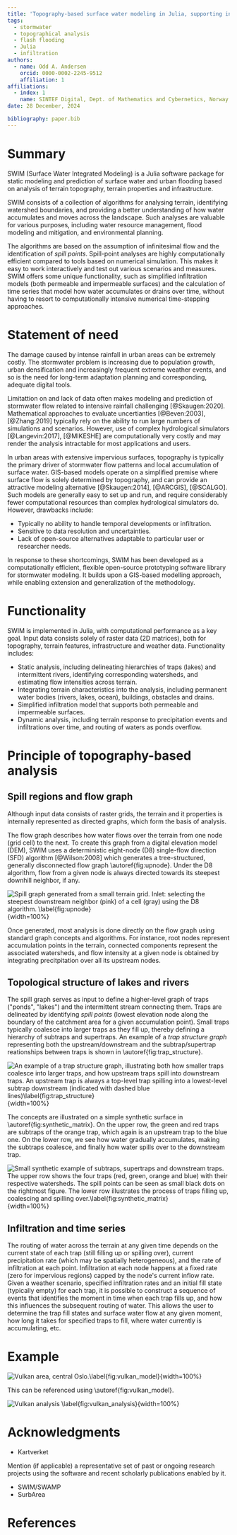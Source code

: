 ```yaml
---
title: 'Topography-based surface water modeling in Julia, supporting infiltration and temporal development'
tags: 
  - stormwater
  - topographical analysis
  - flash flooding
  - Julia
  - infiltration
authors: 
  - name: Odd A. Andersen
    orcid: 0000-0002-2245-9512
    affiliation: 1
affiliations:
  - index: 1
    name: SINTEF Digital, Dept. of Mathematics and Cybernetics, Norway
date: 28 December, 2024

bibliography: paper.bib
---
```


# Summary

SWIM (Surface Water Integrated Modeling) is a Julia software package for static
modeling and prediction of surface water and urban flooding based on analysis of
terrain topography, terrain properties and infrastructure.

SWIM consists of a collection of algorithms for analysing terrain, identifying
watershed boundaries, and providing a better understanding of how water
accumulates and moves across the landscape.  Such analyses are valuable for
various purposes, including water resource management, flood modeling and
mitigation, and environmental planning.

The algorithms are based on the assumption of infinitesimal flow and the
identification of _spill points_.  Spill-point analyses are highly
computationally efficient compared to tools based on numerical simulation.  This
makes it easy to work interactively and test out various scenarios and measures.
SWIM offers some unique functionality, such as simplified infiltration models
(both permeable and impermeable surfaces) and the calculation of time
series that model how water accumulates or drains over time, without having to
resort to computationally intensive numerical time-stepping approaches.

# Statement of need

The damage caused by intense rainfall in urban areas can be extremely
costly. The stormwater problem is increasing due to population growth, urban
densification and increasingly frequent extreme weather events, and so is the
need for long-term adaptation planning and corresponding, adequate digital tools.

Limitattion on and lack of data often makes modeling and prediction of
stormwater flow related to intensive rainfall challenging
[@Skaugen:2020]. Mathematical approaches to evaluate uncertianties
[@Beven:2003], [@Zhang:2019] typically rely on the ability to run large numbers
of simulations and scenarios.  However, use of complex hydrological simulators
[@Langevin:2017], [@MIKESHE] are computationally very costly and may render the analysis intractable for
most applications and users.

In urban areas with extensive impervious surfaces, topography is typically the
primary driver of stormwater flow patterns and local accumulation of surface
water.  GIS-based models operate on a simplified premise where surface flow is
solely determined by topography, and can provide an attractive modeling
alternative [@Skaugen:2014], [@ARCGIS], [@SCALGO].  Such models are generally
easy to set up and run, and require considerably fewer computational resources
than complex hydrological simulators do.  However, drawbacks include:

- Typically no ability to handle temporal developments or infiltration.
- Sensitive to data resolution and uncertainties.
- Lack of open-source alternatives adaptable to particular user or researcher needs.

In response to these shortcomings, SWIM has been developed as a computationally
efficient, flexible open-source prototyping software library for stormwater
modeling.  It builds upon a GIS-based modelling approach, while enabling
extension and generalization of the methodology.

# Functionality

SWIM is implemented in Julia, with computational performance as a key
goal. Input data consists solely of raster data (2D matrices), both for
topography, terrain features, infrastructure and weather data. Functionality
includes:

- Static analysis, including delineating hierarchies of traps (lakes) and
  intermittent rivers, identifying corresponding watersheds, and estimating flow
  intensities across terrain.
- Integrating terrain characteristics into the analysis, including permanent
  water bodies (rivers, lakes, ocean), buildings, obstacles and drains.
- Simplified infiltration model that supports both permeable and impermeable
  surfaces.
- Dynamic analysis, including terrain response to precipitation events and
  infiltrations over time, and routing of waters as ponds overflow.

# Principle of topography-based analysis

## Spill regions and flow graph

Although input data consists of raster grids, the terrain and it properties is
internally represented as directed graphs, which form the basis of analysis.

The flow graph describes how water flows over the terrain from one node (grid
cell) to the next.  To create this graph from a digital elevation model (DEM),
SWIM uses a deterministic eight-node (D8) single-flow direction (SFD) algorithm
[@Wilson:2008] which generates a tree-structured, generally disconnected flow
graph \autoref{fig:upnode}. Under the D8 algorithm, flow from a given node is
always directed towards its steepest downhill neighbor, if any.

![Spill graph generated from a small terrain grid.  Inlet: selecting the
steepest downstream neighbor (pink) of a cell (gray) using the D8
algorithm. \label{fig:upnode}](spill_graph_inlet.png){width=100%}

Once generated, most analysis is done directly on the flow graph using standard
graph concepts and algorithms. For instance, root nodes represent accumulation
points in the terrain, connected components represent the associated watersheds,
and flow intensity at a given node is obtained by integrating precitpitation
over all its upstream nodes.

## Topological structure of lakes and rivers

The spill graph serves as input to define a higher-level graph of traps
("ponds", "lakes") and the intermittent stream connecting them.  Traps are
delineated by identifying _spill points_ (lowest elevation node along the
boundary of the catchment area for a given accumulation point).  Small traps
typically coalesce into larger traps as they fill up, thereby defining a
hierarchy of subtraps and supertraps.  An example of a _trap structure graph_
representing both the upstream/downstream and the subtrap/supertrap reationships
between traps is shown in \autoref{fig:trap_structure}.


![An example of a trap structure graph, illustrating both how smaller traps
coalesce into larger traps, and how upstream traps spill into downstream
traps.  An upstream trap is always a top-level trap spilling into a lowest-level
subtrap downstream (indicated with dashed blue lines)\label{fig:trap_structure}](trap_structure.png){width=100%}

The concepts are illustrated on a simple synthetic surface in
\autoref{fig:synthetic_matrix}. On the upper row, the green and red traps are
subtraps of the orange trap, which again is an upstream trap to the blue one.
On the lower row, we see how water gradually accumulates, making the subtraps
coalesce, and finally how water spills over to the downstream trap.

![Small synthetic example of subtraps, supertraps and downstream traps.  The
upper row shows the four traps (red, green, orange and blue) with their
respective watersheds.  The spill points can be seen as small black dots on the
rightmost figure.  The lower row illustrates the process of traps filling up,
coalescing and spilling over.\label{fig:synthetic_matrix}](synthetic_matrix.png){width=100%}

## Infiltration and time series

The routing of water across the terrain at any given time depends on the current
state of each trap (still filling up or spilling over), current precipitation
rate (which may be spatially heterogeneous), and the rate of infiltration at
each point. Infiltration at each node happens at a fixed rate (zero for
impervious regions) capped by the node's current inflow rate. Given a weather
scenario, specified infiltration rates and an initial fill state (typically
empty) for each trap, it is possible to construct a sequence of events that
identifies the moment in time when each trap fills up, and how this influences
the subsequent routing of water. This allows the user to determine the trap fill
states and surface water flow at any given moment, how long it takes for
specified traps to fill, where water currently is accumulating, etc.

# Example

![Vulkan area, central Oslo.\label{fig:vulkan_model}](vulkan_model_and_stencils.png){width=100%}

This can be referenced using \autoref{fig:vulkan_model}.

![Vulkan analysis \label{fig:vulkan_analysis}](vulkan_analysis.png){width=100%}

# Acknowledgments
- Kartverket

Mention (if applicable) a representative set of past or ongoing research
projects using the software and recent scholarly publications enabled by it.
- SWIM/SWAMP
- SurbArea

# References
